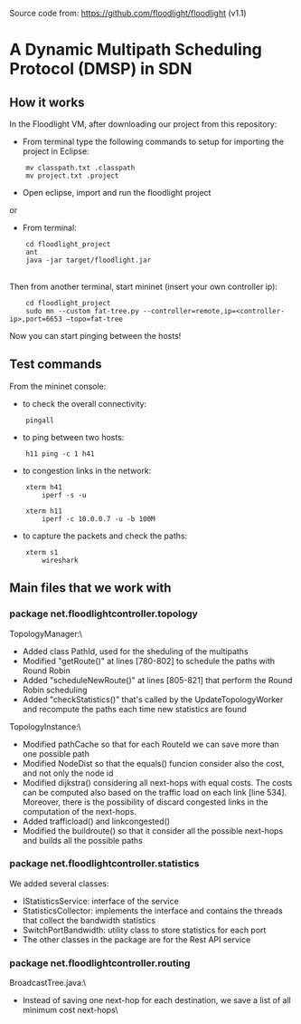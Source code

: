 Source code from: https://github.com/floodlight/floodlight (v1.1)

# A Dynamic Multipath Scheduling Protocol (DMSP) in SDN 
## How it works
In the Floodlight VM, after downloading our project from this repository: 
-  From terminal type the following commands to setup for importing the project in Eclipse:
```
    mv classpath.txt .classpath
    mv project.txt .project
```
- Open eclipse, import and run the floodlight project 

or 

- From terminal:
```
    cd floodlight_project
    ant
    java -jar target/floodlight.jar
```
\
Then from another terminal, start mininet (insert your own controller ip):
```
    cd floodlight_project
    sudo mn --custom fat-tree.py --controller=remote,ip=<controller-ip>,port=6653 –topo=fat-tree
```
Now you can start pinging between the hosts!

## Test commands
From the mininet console:
- to check the overall connectivity:
```
    pingall
```
- to ping between two hosts:
```
    h11 ping -c 1 h41
```
- to congestion links in the network:
```
    xterm h41
        iperf -s -u
       
    xterm h11
        iperf -c 10.0.0.7 -u -b 100M
```
- to capture the packets and check the paths:
```
    xterm s1
        wireshark
```

## Main files that we work with
### package net.floodlightcontroller.topology
TopologyManager:\
- Added class PathId, used for the sheduling of the multipaths
- Modified "getRoute()" at lines [780-802] to schedule the paths with Round Robin
- Added "scheduleNewRoute()" at lines [805-821] that perform the Round Robin scheduling
- Added "checkStatistics()" that's called by the UpdateTopologyWorker and recompute the paths each time new statistics are found

TopologyInstance:\
- Modified pathCache so that for each RouteId we can save more than one possible path
- Modified NodeDist so that the equals() funcion consider also the cost, and not only the node id
- Modified dijkstra() considering all next-hops with equal costs. The costs can be computed also based on the traffic load on each link [line 534]. Moreover, there is the possibility of discard congested links in the computation of the next-hops.
- Added trafficload() and linkcongested() 
- Modified the buildroute() so that it consider all the possible next-hops and builds all the possible paths


### package net.floodlightcontroller.statistics
We added several classes:
- IStatisticsService: interface of the service
- StatisticsCollector: implements the interface and contains the threads that collect the bandwidth statistics
- SwitchPortBandwidth: utility class to store statistics for each port
- The other classes in the package are for the Rest API service

### package net.floodlightcontroller.routing
BroadcastTree.java:\
- Instead of saving one next-hop for each destination, we save a list of all minimum cost next-hops\


